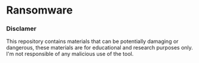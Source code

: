 # Ransomware
### Disclamer
This repository contains materials that can be potentially damaging or dangerous, these materials are for educational and research purposes only.
I'm not responsible of any malicious use of the tool.
